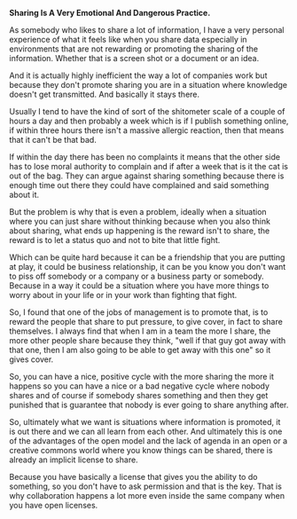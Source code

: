 **Sharing Is A Very Emotional And Dangerous Practice.**

As somebody who likes to share a lot of information, I have a very personal experience of what it feels like when you share data especially in environments that are not rewarding or promoting the sharing of the information. Whether that is a screen shot or a document or an idea.

And it is actually highly inefficient the way a lot of companies work but because they don't promote sharing you are in a situation where knowledge doesn't get transmitted. And basically it stays there.

Usually I tend to have the kind of sort of the shitometer scale of a couple of hours a day and then probably a week which is if I publish something online, if within three hours there isn't a massive allergic reaction, then that means that it can't be that bad. 

If within the day there has been no complaints it means that the other side has to lose moral authority to complain and if after a week that is it the cat is out of the bag. They can argue against sharing something because there is enough time out there they could have complained and said something about it.

But the problem is why that is even a problem, ideally when a situation where you can just share without thinking because when you also think about sharing, what ends up happening is the reward isn't to share, the reward is to let a status quo and not to bite that little fight.

Which can be quite hard because it can be a friendship that you are putting at play, it could be business relationship, it can be you know you don't want to piss off somebody or a company or a business party or somebody. Because in a way it could be a situation where you have more things to worry about in your life or in your work than fighting that fight.

So, I found that one of the jobs of management is to promote that, is to reward the people that share to put pressure, to give cover, in fact to share themselves. I always find that when I am in a team the more I share, the more other people share because they think, "well if that guy got away with that one, then I am also going to be able to get away with this one" so it gives cover.

So, you can have a nice, positive cycle with the more sharing the more it happens so you can have a nice or a bad negative cycle where nobody shares and of course if somebody shares something and then they get punished that is guarantee that nobody is ever going to share anything after.

So, ultimately what we want is situations where information is promoted, it is out there and we can all learn from each other. And ultimately this is one of the advantages of the open model and the lack of agenda in an open or a creative commons world where you know things can be shared, there is already an implicit license to share. 

Because you have basically a license that gives you the ability to do something, so you don't have to ask permission and that is the key. That is why collaboration happens a lot more even inside the same company when you have open licenses.

